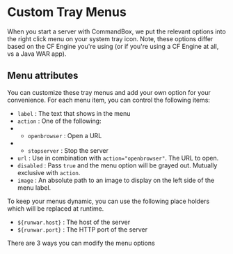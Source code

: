# Custom Tray Menus

When you start a server with CommandBox, we put the relevant options into the right click menu on your system tray icon.  Note, these options differ based on the CF Engine you're using (or if you're using a CF Engine at all, vs a Java WAR app).

## Menu attributes

You can customize these tray menus and add your own option for your convenience.  For each menu item, you can control the following items:
* `label` : The text that shows in the menu
* `action` : One of the following:
* * `openbrowser` : Open a URL
* * `stopserver` : Stop the server
* `url` : Use in combination with `action="openbrowser"`.  The URL to open.
* `disabled` : Pass `true` and the menu option will be grayed out. Mutually exclusive with `action`.
* `image` : An absolute path to an image to display on the left side of the menu label.

To keep your menus dynamic, you can use the following place holders which will be replaced at runtime.
* `${runwar.host}` : The host of the server
* `${runwar.port}` : The HTTP port of the server

There are 3 ways you can modify the menu options

